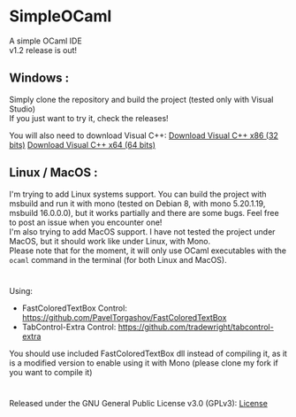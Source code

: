 # SimpleOCaml
A simple OCaml IDE  
v1.2 release is out!  
## Windows :
Simply clone the repository and build the project (tested only with Visual Studio)  
If you just want to try it, check the releases!

You will also need to download Visual C++:
  [Download Visual C++ x86 (32 bits)](https://aka.ms/vs/16/release/vc_redist.x86.exe)
  [Download Visual C++ x64 (64 bits)](https://aka.ms/vs/16/release/vc_redist.x64.exe)
  
## Linux / MacOS :
I'm trying to add Linux systems support. You can build the project with msbuild and run it with mono (tested on Debian 8, with mono 5.20.1.19, msbuild 16.0.0.0), but it works partially and there are some bugs. Feel free to post an issue when you encounter one!  
I'm also trying to add MacOS support. I have not tested the project under MacOS, but it should work like under Linux, with Mono.  
Please note that for the moment, it will only use OCaml executables with the `ocaml` command in the terminal (for both Linux and MacOS).  
#
Using:  
* FastColoredTextBox Control: https://github.com/PavelTorgashov/FastColoredTextBox  
* TabControl-Extra Control: https://github.com/tradewright/tabcontrol-extra  
  
You should use included FastColoredTextBox dll instead of compiling it, as it is a modified version to enable using it with Mono (please clone my fork if you want to compile it)  
#
Released under the GNU General Public License v3.0 (GPLv3): [License](https://github.com/gmattis/simpleOcaml/blob/master/LICENSE)
